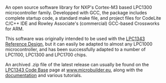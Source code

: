 An open source software library for NXP's Cortex-M3 based LPC1300 microcontroller family.  Developped with GCC, the package includes complete startup code, a standard make file, and project files for CodeLite C/C++ IDE and Rowley Associate's (commercial) GCC-based Crossworks for ARM.

This software was originally intended to be used with the [LPC1343 Reference Design](http://www.microbuilder.eu/Projects/LPC1343ReferenceDesign.aspx), but it can easily be adapted to almost any LPC1000 microcontroller, and has been successfully adapted to a number of LPC1100, LPC1300 and LPC1700 chips.

An archived .zip file of the latest release can usually be found on the  [LPC1343 Code Base](http://www.microbuilder.eu/Projects/LPC1343ReferenceDesign/LPC1343CodeBase.aspx) page at www.microbuilder.eu, along with the [documentation](http://www.microbuilder.eu/Projects/LPC1343ReferenceDesign/CodeBaseDocumentation.aspx) and various tutorials.